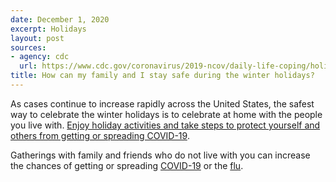 ```yaml
---
date: December 1, 2020
excerpt: Holidays
layout: post
sources:
- agency: cdc
  url: https://www.cdc.gov/coronavirus/2019-ncov/daily-life-coping/holidays.html
title: How can my family and I stay safe during the winter holidays?
---
```


As cases continue to increase rapidly across the United States, the safest way to celebrate the winter holidays is to celebrate at home with the people you live with. [Enjoy holiday activities and take steps to protect yourself and others from getting or spreading COVID-19](https://www.cdc.gov/coronavirus/2019-ncov/daily-life-coping/holidays.html).

Gatherings with family and friends who do not live with you can increase the chances of getting or spreading [COVID-19](https://www.cdc.gov/coronavirus/2019-ncov/index.html) or the [flu](https://www.cdc.gov/flu/Index.htm).